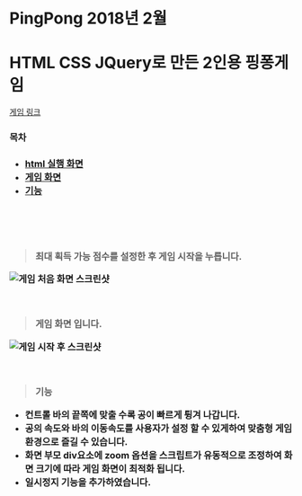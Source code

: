 # PingPong 2018년 2월
<h1>HTML CSS JQuery로 만든 2인용 핑퐁게임</h1>

<a href="http://sunx.cafe24.com/pingpong.html">게임 링크</a>

<h3>목차<h3>
  <ul>
    <li><a href="#runScreen">html 실행 화면</a></li>
    <li><a href="#gameScreen">게임 화면</a></li>
    <li><a href="#function">기능</a></li>
  </ul>
<br />
<br />
<br />
<blockquote id="runScreen">최대 획득 가능 점수를 설정한 후 게임 시작을 누릅니다.</blockquote>
<img src="https://user-images.githubusercontent.com/34783191/107016162-f410a980-67e0-11eb-82d5-bb2623988b38.png" alt="게임 처음 화면 스크린샷">
<br />
<br />
<br />
<blockquote id="gameScreen">게임 화면 입니다.</blockquote>
<img src="https://user-images.githubusercontent.com/34783191/107017052-03dcbd80-67e2-11eb-94a7-afebbea2ec16.png" alt="게임 시작 후 스크린샷">
<br />
<br />
<br />
<blockquote id="function">기능</blockquote>
<ul>
<li>컨트롤 바의 끝쪽에 맞출 수록 공이 빠르게 튕겨 나갑니다.</li>
<li>공의 속도와 바의 이동속도를 사용자가 설정 할 수 있게하여 맞춤형 게임 환경으로 즐길 수 있습니다.</li>
<li>화면 부모 div요소에 zoom 옵션을 스크립트가 유동적으로 조정하여 화면 크기에 따라 게임 화면이 최적화 됩니다.</li>
<li>일시정지 기능을 추가하였습니다.</li>
</ul>
